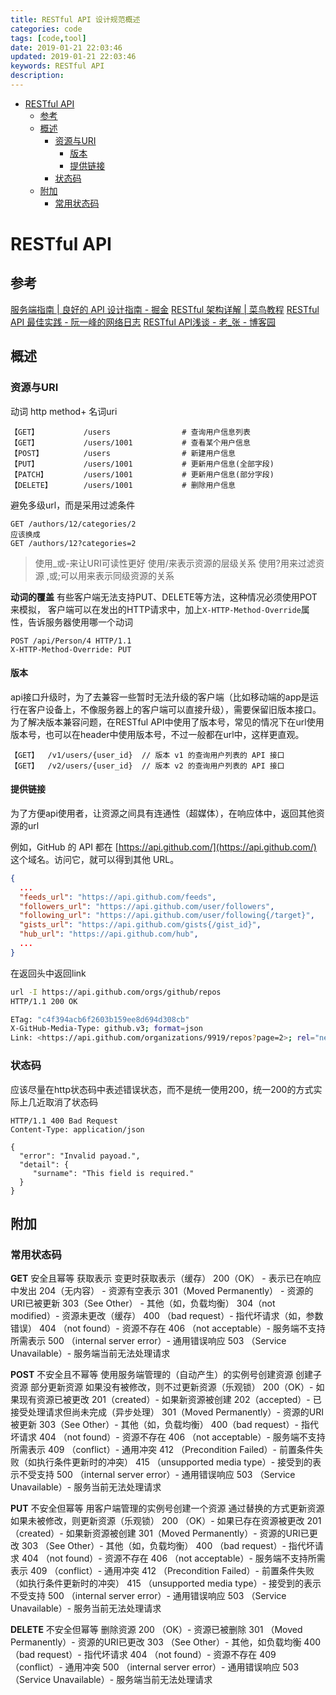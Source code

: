```yaml
---
title: RESTful API 设计规范概述
categories: code
tags: [code,tool]
date: 2019-01-21 22:03:46
updated: 2019-01-21 22:03:46
keywords: RESTful API
description:
---
```


- [RESTful API](#restful-api)
  - [参考](#参考)
  - [概述](#概述)
    - [资源与URI](#资源与uri)
      - [版本](#版本)
      - [提供链接](#提供链接)
    - [状态码](#状态码)
  - [附加](#附加)
    - [常用状态码](#常用状态码)

<!-- more -->

# RESTful API

## 参考

[服务端指南 | 良好的 API 设计指南 - 掘金](https://juejin.im/post/59826a4e518825359c5e72d1)
[RESTful 架构详解 | 菜鸟教程](https://www.runoob.com/w3cnote/restful-architecture.html)
[RESTful API 最佳实践 - 阮一峰的网络日志](http://www.ruanyifeng.com/blog/2018/10/restful-api-best-practices.html)
[RESTful API浅谈 - 老_张 - 博客园](https://www.cnblogs.com/imyalost/p/7923230.html)

## 概述

### 资源与URI

动词 http  method+ 名词uri

```text
【GET】          /users                # 查询用户信息列表
【GET】          /users/1001           # 查看某个用户信息
【POST】         /users                # 新建用户信息
【PUT】          /users/1001           # 更新用户信息(全部字段)
【PATCH】        /users/1001           # 更新用户信息(部分字段)
【DELETE】       /users/1001           # 删除用户信息
```

避免多级url，而是采用过滤条件

```text
GET /authors/12/categories/2
应该换成
GET /authors/12?categories=2
```

>使用_或-来让URI可读性更好
使用/来表示资源的层级关系
使用?用来过滤资源
,或;可以用来表示同级资源的关系

**动词的覆盖**
有些客户端无法支持PUT、DELETE等方法，这种情况必须使用POT来模拟，
客户端可以在发出的HTTP请求中，加上`X-HTTP-Method-Override`属性，告诉服务器使用哪一个动词

```http
POST /api/Person/4 HTTP/1.1  
X-HTTP-Method-Override: PUT
```

#### 版本

api接口升级时，为了去兼容一些暂时无法升级的客户端（比如移动端的app是运行在客户设备上，不像服务器上的客户端可以直接升级），需要保留旧版本接口。
为了解决版本兼容问题，在RESTful API中使用了版本号，常见的情况下在url使用版本号，也可以在header中使用版本号，不过一般都在url中，这样更直观。

```http
【GET】  /v1/users/{user_id}  // 版本 v1 的查询用户列表的 API 接口
【GET】  /v2/users/{user_id}  // 版本 v2 的查询用户列表的 API 接口
```

#### 提供链接

为了方便api使用者，让资源之间具有连通性（超媒体），在响应体中，返回其他资源的url

例如，GitHub 的 API 都在 [https://api.github.com/](https://api.github.com/) 这个域名。访问它，就可以得到其他 URL。

```json
{
  ...
  "feeds_url": "https://api.github.com/feeds",
  "followers_url": "https://api.github.com/user/followers",
  "following_url": "https://api.github.com/user/following{/target}",
  "gists_url": "https://api.github.com/gists{/gist_id}",
  "hub_url": "https://api.github.com/hub",
  ...
}
```

在返回头中返回link

```bash
url -I https://api.github.com/orgs/github/repos
HTTP/1.1 200 OK

ETag: "c4f394acb6f2603b159ee8d694d308cb"
X-GitHub-Media-Type: github.v3; format=json
Link: <https://api.github.com/organizations/9919/repos?page=2>; rel="next", <https://api.github.com/organizations/9919/repos?page=10>; rel="last"
```

### 状态码

应该尽量在http状态码中表述错误状态，而不是统一使用200，统一200的方式实际上几近取消了状态码

```http
HTTP/1.1 400 Bad Request
Content-Type: application/json

{
  "error": "Invalid payoad.",
  "detail": {
     "surname": "This field is required."
  }
}
```

## 附加

### 常用状态码

**GET**
安全且幂等
获取表示
变更时获取表示（缓存）
200（OK） - 表示已在响应中发出
204（无内容） - 资源有空表示
301（Moved Permanently） - 资源的URI已被更新
303（See Other） - 其他（如，负载均衡）
304（not modified）- 资源未更改（缓存）
400 （bad request）- 指代坏请求（如，参数错误）
404 （not found）- 资源不存在
406 （not acceptable）- 服务端不支持所需表示
500 （internal server error）- 通用错误响应
503 （Service Unavailable）- 服务端当前无法处理请求

**POST**
不安全且不幂等
使用服务端管理的（自动产生）的实例号创建资源
创建子资源
部分更新资源
如果没有被修改，则不过更新资源（乐观锁）
200（OK）- 如果现有资源已被更改
201（created）- 如果新资源被创建
202（accepted）- 已接受处理请求但尚未完成（异步处理）
301（Moved Permanently）- 资源的URI被更新
303（See Other）- 其他（如，负载均衡）
400（bad request）- 指代坏请求
404 （not found）- 资源不存在
406 （not acceptable）- 服务端不支持所需表示
409 （conflict）- 通用冲突
412 （Precondition Failed）- 前置条件失败（如执行条件更新时的冲突）
415 （unsupported media type）- 接受到的表示不受支持
500 （internal server error）- 通用错误响应
503 （Service Unavailable）- 服务当前无法处理请求

**PUT**
不安全但幂等
用客户端管理的实例号创建一个资源
通过替换的方式更新资源
如果未被修改，则更新资源（乐观锁）
200 （OK）- 如果已存在资源被更改
201 （created）- 如果新资源被创建
301（Moved Permanently）- 资源的URI已更改
303 （See Other）- 其他（如，负载均衡）
400 （bad request）- 指代坏请求
404 （not found）- 资源不存在
406 （not acceptable）- 服务端不支持所需表示
409 （conflict）- 通用冲突
412 （Precondition Failed）- 前置条件失败（如执行条件更新时的冲突）
415 （unsupported media type）- 接受到的表示不受支持
500 （internal server error）- 通用错误响应
503 （Service Unavailable）- 服务当前无法处理请求

**DELETE**
不安全但幂等
删除资源
200 （OK）- 资源已被删除
301 （Moved Permanently）- 资源的URI已更改
303 （See Other）- 其他，如负载均衡
400 （bad request）- 指代坏请求
404 （not found）- 资源不存在
409 （conflict）- 通用冲突
500 （internal server error）- 通用错误响应
503 （Service Unavailable）- 服务端当前无法处理请求